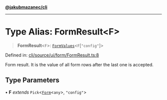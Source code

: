 [**@jakubmazanec/cli**](../README.md)

---

# Type Alias: FormResult\<F\>

> **FormResult**\<`F`\>: [`FormValues`](FormValues.md)\<`F`\[`"config"`\]\>

Defined in:
[cli/source/ui/form/FormResult.ts:8](https://github.com/jakubmazanec/tools/blob/b70ba93afff7f67760159378262d2c0b19cfed9e/packages/cli/source/ui/form/FormResult.ts#L8)

Form result. It is the value of all form rows after the last one is accepted.

## Type Parameters

• **F** _extends_ `Pick`\<[`Form`](Form.md)\<`any`\>, `"config"`\>
